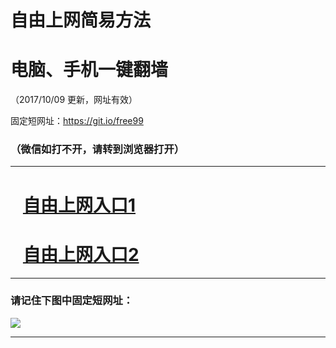 ﻿# 自由上网简易方法

# 电脑、手机一键翻墙

（2017/10/09 更新，网址有效）

固定短网址：https://git.io/free99

### （微信如打不开，请转到浏览器打开）


***





# &nbsp;&nbsp; <a href="http://ft2805819924.fwq-tz-1001.info/fwqtz01.html?t=100900112810 " target="_blank">自由上网入口1</a>
# &nbsp;&nbsp; <a href="http://ft2167923884.fwq-tz-1002.info/fwqtz02.html?t=100900111451 " target="_blank">自由上网入口2</a>
***

### 请记住下图中固定短网址：

<img src="https://s3-us-west-2.amazonaws.com/fwq-1001/yjfq-20170905okok.png" /> 


***

